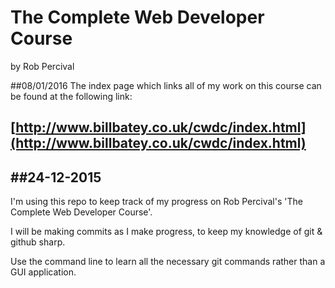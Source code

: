 # The Complete Web Developer Course 
by Rob Percival

##08/01/2016
The index page which links all of my work on this course can be found at the following link:

[http://www.billbatey.co.uk/cwdc/index.html](http://www.billbatey.co.uk/cwdc/index.html)
---

##24-12-2015
---
I'm using this repo to keep track of my progress on Rob Percival's 'The Complete Web Developer Course'.

I will be making commits as I make progress, to keep my knowledge of git & github sharp.

Use the command line to learn all the necessary git commands rather than a GUI application.

